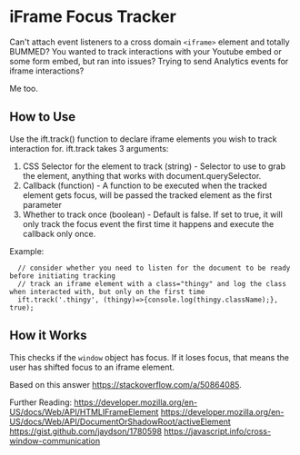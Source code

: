 # iFrame Focus Tracker

Can't attach event listeners to a cross domain `<iframe>` element and totally BUMMED? You wanted to track interactions with your Youtube embed or some form embed, but ran into issues? Trying to send Analytics events for iframe interactions?
  
Me too.

## How to Use

Use the ift.track() function to declare iframe elements you wish to track interaction for. ift.track takes 3 arguments:
1. CSS Selector for the element to track (string) - Selector to use to grab the element, anything that works with document.querySelector.
2. Callback (function) - A function to be executed when the tracked element gets focus, will be passed the tracked element as the first parameter
3. Whether to track once (boolean) - Default is false. If set to true, it will only track the focus event the first time it happens and execute the callback only once.

Example: 
``` 
  // consider whether you need to listen for the document to be ready before initiating tracking 
  // track an iframe element with a class="thingy" and log the class when interacted with, but only on the first time
  ift.track('.thingy', (thingy)=>{console.log(thingy.className);}, true);
```  

## How it Works

This checks if the `window` object has focus. If it loses focus, that means the user has shifted focus to an iframe element.

Based on this answer https://stackoverflow.com/a/50864085.

Further Reading:
https://developer.mozilla.org/en-US/docs/Web/API/HTMLIFrameElement
https://developer.mozilla.org/en-US/docs/Web/API/DocumentOrShadowRoot/activeElement
https://gist.github.com/jaydson/1780598
https://javascript.info/cross-window-communication
